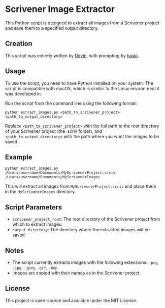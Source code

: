 # Scrivener Image Extractor

This Python script is designed to extract all images from a [Scrivener](https://www.literatureandlatte.com/scrivener/overview) project and save them to a specified output directory.

## Creation

This script was entirely written by [Devin](https://www.cognition-labs.com/introducing-devin), with prompting by [haslo](https://github.com/haslo).

## Usage

To use the script, you need to have Python installed on your system. The script is compatible with macOS, which is similar to the Linux environment it was developed in.

Run the script from the command line using the following format:

```
python extract_images.py <path_to_scrivener_project> <path_to_output_directory>
```

Replace `<path_to_scrivener_project>` with the full path to the root directory of your Scrivener project (the .scriv folder), and `<path_to_output_directory>` with the path where you want the images to be saved.

## Example

```
python extract_images.py /Users/username/Documents/MyScrivenerProject.scriv /Users/username/Documents/MyScrivenerImages
```

This will extract all images from `MyScrivenerProject.scriv` and place them in the `MyScrivenerImages` directory.

## Script Parameters

- `scrivener_project_root`: The root directory of the Scrivener project from which to extract images.
- `output_directory`: The directory where the extracted images will be saved.

## Notes

- The script currently extracts images with the following extensions: `.png`, `.jpg`, `.jpeg`, `.gif`, `.bmp`.
- Images are copied with their names as in the Scrivener project.

## License

This project is open-source and available under the MIT License.
